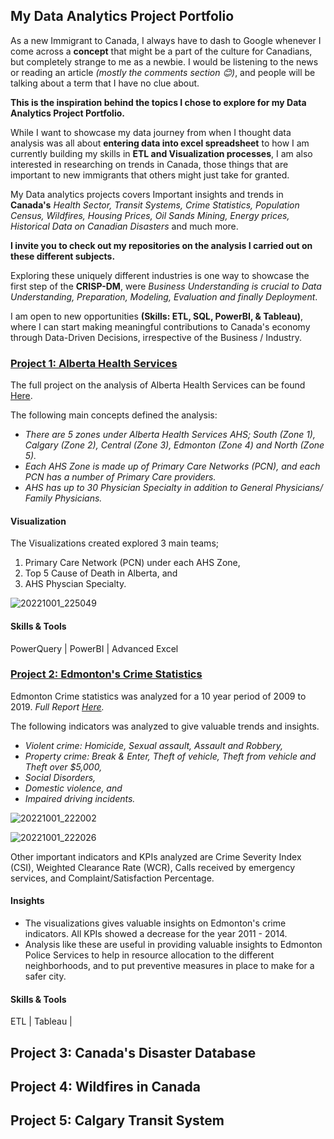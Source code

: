 ## My Data Analytics Project Portfolio

As a new Immigrant to Canada, I always have to dash to Google whenever I come across a **concept** that might be a part of the culture for Canadians, but completely strange to me as a newbie. I would be listening to the news or reading an article *(mostly the comments section 😊)*, and people will be talking about a term that I have no clue about. 

**This is the inspiration behind the topics I chose to explore for my Data Analytics Project Portfolio.** 

While I want to showcase my data journey from when I thought data analysis was all about **entering data into excel spreadsheet** to how I am currently building my skills in **ETL and Visualization processes**, I am also interested in researching on trends in Canada, those things that are important to new immigrants that others might just take for granted. 

My Data analytics projects covers Important insights and trends in **Canada's** *Health Sector, Transit Systems, Crime Statistics, Population Census, Wildfires, Housing Prices, Oil Sands Mining, Energy prices, Historical Data on Canadian Disasters* and much more. 

**I invite you to check out my repositories on the analysis I carried out on these different subjects.**

Exploring these uniquely different industries is one way to showcase the first step of the **CRISP-DM**, were *Business Understanding is crucial to Data Understanding, Preparation, Modeling, Evaluation and finally Deployment*. 

I am open to new opportunities **(Skills: ETL, SQL, PowerBI, & Tableau)**, where I can start making meaningful contributions to Canada's economy through Data-Driven Decisions, irrespective of the Business / Industry.


### [Project 1: Alberta Health Services](https://github.com/the-H-effect/Analysis-Alberta-Health-Services)

The full project on the analysis of Alberta Health Services can be found [Here](https://github.com/the-H-effect/Analysis-Alberta-Health-Services).

The following main concepts defined the analysis:
* _There are 5 zones under Alberta Health Services AHS; South (Zone 1), Calgary (Zone 2), Central (Zone 3), Edmonton (Zone 4) and North (Zone 5)._
* _Each AHS Zone is made up of Primary Care Networks (PCN), and each PCN has a number of Primary Care providers._
* _AHS has up to 30 Physician Specialty in addition to General Physicians/ Family Physicians._

#### Visualization
The Visualizations created explored 3 main teams; 
 1. Primary Care Network (PCN) under each AHS Zone, 
 2. Top 5 Cause of Death in Alberta, and 
 3. AHS Physcian Specialty.


![20221001_225049](https://user-images.githubusercontent.com/114383545/193438425-b169a828-6345-4cd7-8f24-b77ba68fde79.jpg)

#### Skills & Tools
PowerQuery | PowerBI | Advanced Excel



### [Project 2: Edmonton's Crime Statistics](https://github.com/the-H-effect/Analysis-Edmonton-Crime-Statistics)


Edmonton Crime statistics was analyzed for a 10 year period of 2009 to 2019. 
_Full Report [Here](https://github.com/the-H-effect/Analysis-Edmonton-Crime-Statistics)._

The following indicators was analyzed to give valuable trends and insights.
* _Violent crime: Homicide, Sexual assault, Assault and Robbery,_
* _Property crime: Break & Enter, Theft of vehicle, Theft from vehicle and Theft over $5,000,_
* _Social Disorders,_
* _Domestic violence, and_ 
* _Impaired driving incidents._

![20221001_222002](https://user-images.githubusercontent.com/114383545/193437747-774cef0a-8724-4a1a-932e-a61ab6379255.jpg)

![20221001_222026](https://user-images.githubusercontent.com/114383545/193437716-c9e7c132-82bf-4de2-8ced-1a111b02d4c0.jpg)

Other important indicators and KPIs analyzed are Crime Severity Index (CSI), Weighted Clearance Rate (WCR), Calls received by emergency services, and Complaint/Satisfaction Percentage. 

#### Insights
* The visualizations gives valuable insights on Edmonton's crime indicators. All KPIs showed a decrease for the year 2011 - 2014. 
* Analysis like these are useful in providing valuable insights to Edmonton Police Services to help in resource allocation to the different neighborhoods, and to put preventive measures in place to make for a safer city.

#### Skills & Tools
ETL | Tableau | 

## Project 3: Canada's Disaster Database

## Project 4: Wildfires in Canada

## Project 5: Calgary Transit System
